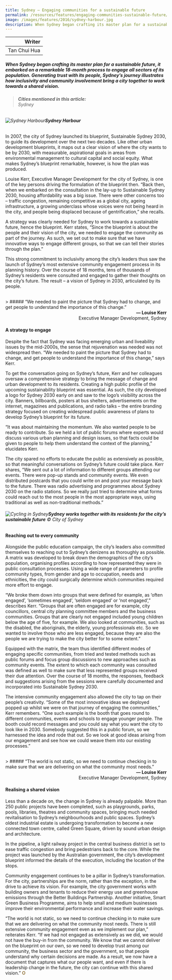 ```yaml
---
title: Sydney – Engaging communities for a sustainable future
permalink: /resources/features/engaging-communities-sustainable-future/
image: /images/features/2016/sydney-harbour.jpg
description: When Sydney began crafting its master plan for a sustainable future, it embarked on a remarkable 18-month process to engage all sectors of its population. Generating trust with its people, Sydney’s journey illustrates how inclusivity and community involvement bring a city together to work towards a shared vision. 
---
```


| Writer |
|---:|
| Tan Chui Hua |

##### When Sydney began crafting its master plan for a sustainable future, it embarked on a remarkable 18-month process to engage all sectors of its population. Generating trust with its people, Sydney’s journey illustrates how inclusivity and community involvement bring a city together to work towards a shared vision.

> ###### **Cities mentioned in this article:** <br> Sydney

###### ![Sydney Harbour](/images/features/2016/sydney-harbour.jpg/)**Sydney Harbour**

In 2007, the city of Sydney launched its blueprint, Sustainable Sydney 2030, to guide its development over the next two decades. Like other urban development blueprints, it maps out a clear vision of where the city wants to be by 2030, with measurable, aspirational goals in areas from environmental management to cultural capital and social equity. What makes Sydney’s blueprint remarkable, however, is how the plan was produced.

Louise Kerr, Executive Manager Development for the city of Sydney, is one of the key persons driving the formulation of the blueprint then. “Back then, when we embarked on the consultation in the lay-up to Sustainable Sydney 2030, housing affordability was a big issue. There were other concerns too – traffic congestion, remaining competitive as a global city, ageing infrastructure, a growing underclass whose voices were not being heard in the city, and people being displaced because of gentrification,” she recalls.

A strategy was clearly needed for Sydney to work towards a sustainable future, hence the blueprint. Kerr states, “Since the blueprint is about the people and their vision of the city, we needed to engage the community as part of the journey. As such, we set out to make sure that we have innovative ways to engage different groups, so that we can tell their stories through the plan.”

This strong commitment to inclusivity among the city’s leaders thus saw the launch of Sydney’s most extensive community engagement process in its planning history. Over the course of 18 months, tens of thousands of Sydney’s residents were consulted and engaged to gather their thoughts on the city’s future. The result – a vision of Sydney in 2030, articulated by its people.

<br>
> ##### “We needed to paint the picture that Sydney had to change, and get people to understand the importance of this change.”

<div align="right"><b>— Louise Kerr</b><br> Executive Manager Development, Sydney</div>

#### **A strategy to engage**

Despite the fact that Sydney was facing emerging urban and liveability issues by the mid-2000s, the sense that rejuvenation was needed was not widespread then. “We needed to paint the picture that Sydney had to change, and get people to understand the importance of this change,” says Kerr.

To get the conversation going on Sydney’s future, Kerr and her colleagues oversaw a comprehensive strategy to bring the message of change and urban development to its residents. Creating a high public profile of the upcoming sustainability blueprint was essential. As such, the city developed a logo for Sydney 2030 early on and saw to the logo’s visibility across the city. Banners, billboards, posters at bus shelters, advertisements on the internet, magazines and publications, and radio talks – the entire branding strategy focused on creating widespread public awareness of plans to develop Sydney’s blueprint for its future.

“It was about maintaining the momentum. We also wanted people to be ready to contribute. So we held a lot of public forums where experts would discuss various urban planning and design issues, so that facts could be given to people to help them understand the context of the planning,” elucidates Kerr.

The city spared no efforts to educate the public as extensively as possible, so that meaningful conversations on Sydney’s future could take place. Kerr shares, “We sent out a lot of information to different groups attending our events. There were pop-up stands and community events. We even distributed postcards that you could write on and post your message back to the future. There was radio advertising and programmes about Sydney 2030 on the radio stations. So we really just tried to determine what forms could reach out to the most people in the most appropriate ways, using traditional as well as non-traditional methods.”

###### ![Cycling in Sydney](/images/features/2016/sydney-cycling.jpg/)**Sydney works together with its residents for the city’s sustainable future** © City of Sydney

#### **Reaching out to every community**

Alongside the public education campaign, the city’s leaders also committed themselves to reaching out to Sydney’s denizens as thoroughly as possible. A matrix was developed to break down the demographics of the city’s population, organising profiles according to how represented they were in public consultation processes. Using a wide range of parameters to profile community types, from gender and age to occupation, needs and ethnicities, the city could surgically determine which communities required more effort to engage.

“We broke them down into groups that were defined for example, as ‘often engaged’, ‘sometimes engaged’, ‘seldom engaged’ or ‘not engaged’,” describes Kerr. “Groups that are often engaged are for example, city councillors, central city planning committee members and the business communities. Groups that are clearly not engaged included young children below the age of five, for example. We also looked at communities, such as the disabled, the aboriginals, the elderly, young professionals etc. So we wanted to involve those who are less engaged, because they are also the people we are trying to make the city better for to some extent.”

Equipped with the matrix, the team thus identified different modes of engaging specific communities, from tried and tested methods such as public forums and focus group discussions to new approaches such as community events. The extent to which each community was consulted was defined as well to make sure that less represented groups received their due attention. Over the course of 18 months, the responses, feedback and suggestions arising from the sessions were carefully documented and incorporated into Sustainable Sydney 2030.

The intensive community engagement also allowed the city to tap on their people’s creativity. “Some of the most innovative ideas we deployed popped up whilst we were on that journey of engaging the communities,” Kerr remembers. “One such example is the booth that goes round to different communities, events and schools to engage younger people. The booth could record messages and you could say what you want the city to look like in 2030. Somebody suggested this in a public forum, so we harnessed the idea and rode that out. So we look at good ideas arising from our engagement and see how we could weave them into our existing processes.”

<br>
> ##### “The world is not static, so we need to continue checking in to make sure that we are delivering on what the community most needs.”

<div align="right"><b>— Louise Kerr</b><br> Executive Manager Development, Sydney</div>

#### **Realising a shared vision**

Less than a decade on, the change in Sydney is already palpable. More than 250 public projects have been completed, such as playgrounds, parks, pools, libraries, theatres and community spaces, bringing much needed revitalisation to Sydney’s neighbourhoods and public spaces. Sydney’s oldest industrial estate is undergoing transformation to become a new connected town centre, called Green Square, driven by sound urban design and architecture.

In the pipeline, a light railway project in the central business district is set to ease traffic congestion and bring pedestrians back to the core. While the project was launched by the Australian government, the city’s development blueprint informed the details of the execution, including the location of the stops.

Community engagement continues to be a pillar in Sydney’s transformation. For the city, partnerships are the norm, rather than the exception, in the drive to achieve its vision. For example, the city government works with building owners and tenants to reduce their energy use and greenhouse emissions through the Better Buildings Partnership. Another initiative, Smart Green Business Programme, aims to help small and medium businesses improve their environmental performance and increase their water savings.

“The world is not static, so we need to continue checking in to make sure that we are delivering on what the community most needs. There is still extensive community engagement even as we implement our plan,” reiterates Kerr. “If we had not engaged as extensively as we did, we would not have the buy-in from the community. We know that we cannot deliver on the blueprint on our own, so we need to develop trust among our community, the business sector and the government, so that people understand why certain decisions are made. As a result, we now have a document that captures what our people want, and even if there is leadership change in the future, the city can continue with this shared vision.” **<font color="#967942">O</font>**
